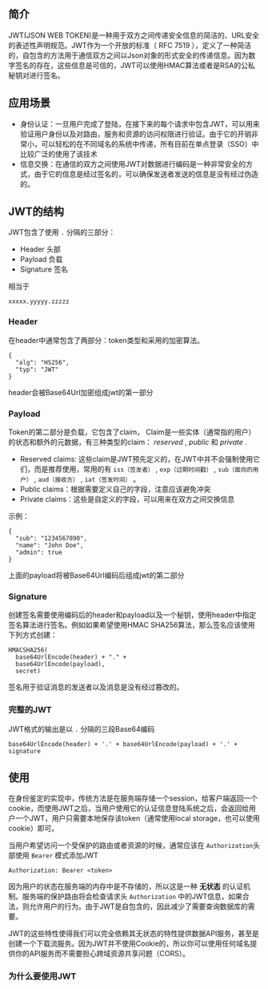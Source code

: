 ## 简介
JWT(JSON WEB TOKEN)是一种用于双方之间传递安全信息的简洁的、URL安全的表述性声明规范。JWT作为一个开放的标准（ RFC 7519 ），定义了一种简洁的，自包含的方法用于通信双方之间以Json对象的形式安全的传递信息。因为数字签名的存在，这些信息是可信的，JWT可以使用HMAC算法或者是RSA的公私秘钥对进行签名。

## 应用场景

* 身份认证：一旦用户完成了登陆，在接下来的每个请求中包含JWT，可以用来验证用户身份以及对路由，服务和资源的访问权限进行验证。由于它的开销非常小，可以轻松的在不同域名的系统中传递，所有目前在单点登录（SSO）中比较广泛的使用了该技术
* 信息交换：在通信的双方之间使用JWT对数据进行编码是一种非常安全的方式，由于它的信息是经过签名的，可以确保发送者发送的信息是没有经过伪造的。

## JWT的结构

JWT包含了使用 `.` 分隔的三部分：

- Header 头部
- Payload 负载
- Signature 签名

相当于

```
xxxxx.yyyyy.zzzzz
```

### Header

在header中通常包含了两部分：token类型和采用的加密算法。

```
{
  "alg": "HS256",
  "typ": "JWT"
}
```

header会被Base64Url加密组成jwt的第一部分

### Payload

Token的第二部分是负载，它包含了claim， Claim是一些实体（通常指的用户）的状态和额外的元数据，有三种类型的claim： *reserved* , *public* 和 *private* .

- Reserved claims: 这些claim是JWT预先定义的，在JWT中并不会强制使用它们，而是推荐使用，常用的有 `iss（签发者）` , `exp（过期时间戳）` , `sub（面向的用户）` , `aud（接收方）` , `iat（签发时间）` 。
- Public claims：根据需要定义自己的字段，注意应该避免冲突
- Private claims：这些是自定义的字段，可以用来在双方之间交换信息

示例：

```
{
  "sub": "1234567890",
  "name": "John Doe",
  "admin": true
}
```

上面的payload将被Base64Url编码后组成jwt的第二部分

### Signature

创建签名需要使用编码后的header和payload以及一个秘钥，使用header中指定签名算法进行签名。例如如果希望使用HMAC SHA256算法，那么签名应该使用下列方式创建：

```
HMACSHA256(
  base64UrlEncode(header) + "." +
  base64UrlEncode(payload),
  secret) 
```

签名用于验证消息的发送者以及消息是没有经过篡改的。

### 完整的JWT

JWT格式的输出是以 `.` 分隔的三段Base64编码

```
base64UrlEncode(header) + '.' + base64UrlEncode(payload) + '.' + signature
```

## 使用

在身份鉴定的实现中，传统方法是在服务端存储一个session，给客户端返回一个cookie，而使用JWT之后，当用户使用它的认证信息登陆系统之后，会返回给用户一个JWT，用户只需要本地保存该token（通常使用local storage，也可以使用cookie）即可。

当用户希望访问一个受保护的路由或者资源的时候，通常应该在 `Authorization`头部使用 `Bearer` 模式添加JWT

```
Authorization: Bearer <token>
```

因为用户的状态在服务端的内存中是不存储的，所以这是一种 **无状态** 的认证机制。服务端的保护路由将会检查请求头 `Authorization` 中的JWT信息，如果合法，则允许用户的行为。由于JWT是自包含的，因此减少了需要查询数据库的需要。

JWT的这些特性使得我们可以完全依赖其无状态的特性提供数据API服务，甚至是创建一个下载流服务。因为JWT并不使用Cookie的，所以你可以使用任何域名提供你的API服务而不需要担心跨域资源共享问题（CORS）。

### 为什么要使用JWT

